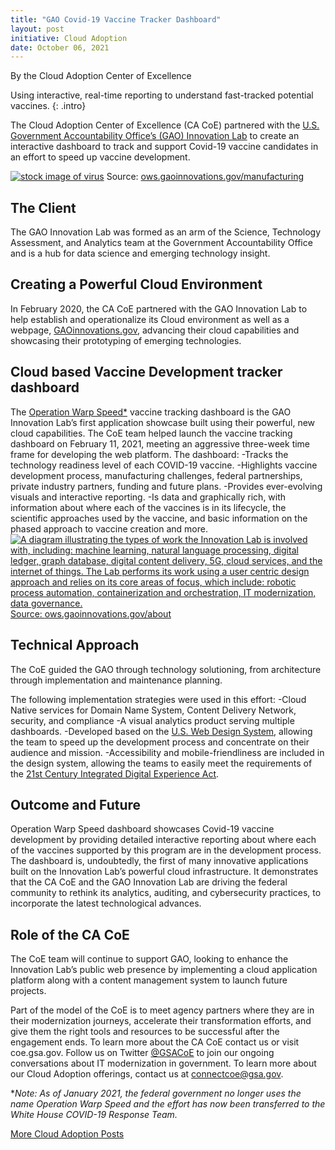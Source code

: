```yaml
---
title: "GAO Covid-19 Vaccine Tracker Dashboard"
layout: post
initiative: Cloud Adoption
date: October 06, 2021
---
```

By the Cloud Adoption Center of Excellence

Using interactive, real-time reporting to understand fast-tracked potential vaccines.
{: .intro}

The Cloud Adoption Center of Excellence (CA CoE) partnered with the <a href="https://gaoinnovations.gov/">U.S. Government Accountability Office’s (GAO) Innovation Lab</a> to create an interactive dashboard to track and support Covid-19 vaccine candidates in an effort to speed up vaccine development. 

<a href="{{site.baseurl}}/images/GAOVaccine1.png" target="_blank" rel="noopener noreferrer">
<img src="{{site.baseurl}}/images/GAOVaccine1.png" alt="stock image of virus"></a>
Source: <a href="https://ows.gaoinnovations.gov/manufacturing">ows.gaoinnovations.gov/manufacturing</a>
  
 <h2>The Client</h2>
The GAO Innovation Lab was formed as an arm of the Science, Technology Assessment, and Analytics team at the Government Accountability Office and is a hub for data science and emerging technology insight.

<h2>Creating a Powerful Cloud Environment</h2>
In February 2020, the CA CoE partnered with the GAO Innovation Lab to help establish and operationalize its Cloud environment as well as a webpage, <a href="https://gaoinnovations.gov/">GAOinnovations.gov</a>, advancing their cloud capabilities and showcasing their prototyping of emerging technologies.

<h2>Cloud based Vaccine Development tracker dashboard</h2> 
The <a href="https://ows.gaoinnovations.gov/">Operation Warp Speed*</a> vaccine tracking dashboard is the GAO Innovation Lab’s first application showcase built using their powerful, new cloud capabilities. The CoE team helped launch the vaccine tracking dashboard on February 11, 2021, meeting an aggressive three-week time frame for developing the web platform. The dashboard:
-Tracks the technology readiness level of each COVID-19 vaccine.
-Highlights vaccine development process, manufacturing challenges, federal partnerships, private industry partners, funding and future plans.
-Provides ever-evolving visuals and interactive reporting. 
-Is data and graphically rich, with information about where each of the vaccines is in its lifecycle, the scientific approaches used by the vaccine, and basic information on the phased approach to vaccine creation and more.

<a href="{{site.baseurl}}/images/InnovationLabProcess.png" target="_blank" rel="noopener noreferrer">
<img src="{{site.baseurl}}/images/InnovationLabProcess.png" alt="A diagram illustrating the types of work the Innovation Lab is involved with, including: machine learning, natural language processing, digital ledger, graph database, digital content delivery, 5G, cloud services, and the internet of things. The Lab performs its work using a user centric design approach and relies on its core areas of focus, which include: robotic process automation, containerization and orchestration, IT modernization, data governance.">
Source: <a href="https://ows.gaoinnovations.gov/about">ows.gaoinnovations.gov/about</a>

<h2>Technical Approach</h2> 
The CoE guided the GAO through technology solutioning, from architecture through implementation and maintenance planning.

The following implementation strategies were used in this effort:
-Cloud Native services for Domain Name System, Content Delivery Network, security, and compliance
-A visual analytics product serving multiple dashboards.
-Developed based on the <a href="https://designsystem.digital.gov/">U.S. Web Design System</a>, allowing the team to speed up the development process and concentrate on their audience and mission.
-Accessibility and mobile-friendliness are included in the design system, allowing the teams to easily meet the requirements of the <a href="https://digital.gov/resources/21st-century-integrated-digital-experience-act/">21st Century Integrated Digital Experience Act</a>. 

<h2>Outcome and Future</h2> 
Operation Warp Speed dashboard showcases Covid-19 vaccine development by providing detailed interactive reporting about where each of the vaccines supported by this program are in the development process. The dashboard is, undoubtedly, the first of many innovative applications built on the Innovation Lab’s powerful cloud infrastructure.  It demonstrates that the CA CoE and the GAO Innovation Lab are driving the federal community to rethink its analytics, auditing, and cybersecurity practices, to incorporate the latest technological advances. 

<h2>Role of the CA CoE</h2>
The CoE team will continue to support GAO, looking to enhance the Innovation Lab’s public web presence by implementing a cloud application platform along with a content management system to launch future projects.

Part of the model of the CoE is to meet agency partners where they are in their modernization journeys, accelerate their transformation efforts, and give them the right tools and resources to be successful after the engagement ends. To learn more about the CA CoE contact us or visit coe.gsa.gov. Follow us on Twitter <a href="https://twitter.com/GSACoE">@GSACoE</a> to join our ongoing conversations about IT modernization in government. To learn more about our Cloud Adoption offerings, contact us at <a href="mailto:connectcoe@gsa.gov">connectcoe@gsa.gov</a>. 
  
**Note: As of January 2021, the federal government no longer uses the name Operation Warp Speed and the effort has now been transferred to the White House COVID-19 Response Team.*


<a href="{{site.baseurl}}/coe/cloud-adoption.html#coe-updates" class="usa-button">More Cloud Adoption Posts</a>
